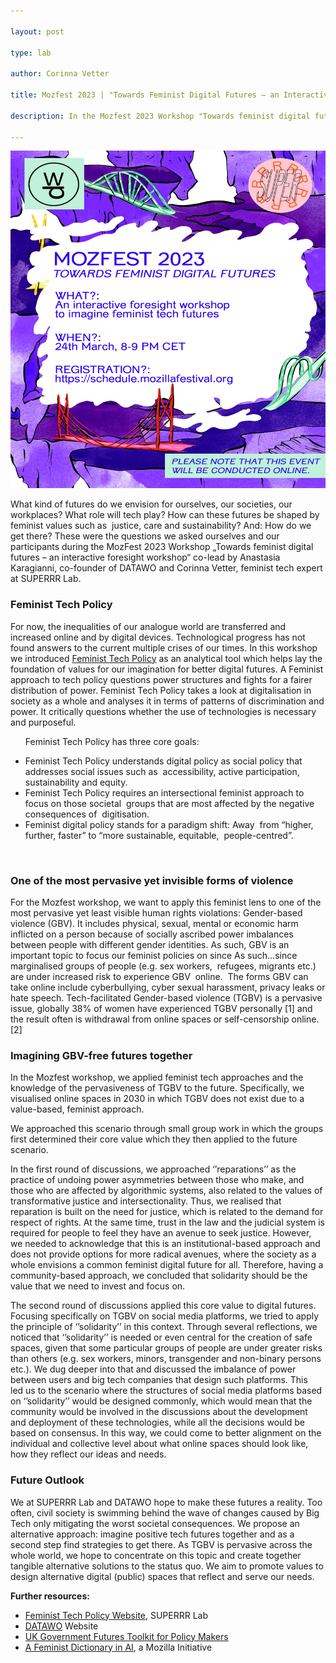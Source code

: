 ```yaml
---

layout: post

type: lab

author: Corinna Vetter

title: Mozfest 2023 | "Towards Feminist Digital Futures – an Interactive Foresight Workshop"

description: In the Mozfest 2023 Workshop "Towards feminist digital futures," participants applied feminist tech approaches and the principles of solidarity to envision online spaces free from gender-based violence.

---
```

<img src="/assets/img/blog/Mozfest23 dw und superrr logo new.png" alt=" A variety of red and green bridges on a purple background." width="540" height="540">


<p>What kind of futures do we envision for ourselves, our societies, our workplaces? What role will tech play? How can these futures be shaped by feminist values such as  justice, care and sustainability? And: How do we get there? These were the questions we asked ourselves and our participants during the MozFest 2023 Workshop „Towards feminist digital futures – an interactive foresight workshop“ co-lead by Anastasia Karagianni, co-founder of DATAWO and Corinna Vetter, feminist tech expert at SUPERRR Lab.</p>

<h3>Feminist Tech Policy</h3>

<p>For now, the inequalities of our analogue world are transferred and increased online and by digital devices. Technological progress has not found answers to the current multiple crises of our times.
In this workshop we introduced <a href="https://feministtechpolicy.org"> Feminist Tech Policy</a> as an analytical tool which helps lay the foundation of values for our imagination for better digital futures. A Feminist approach to tech policy questions power structures and fights for a fairer distribution of power. Feminist Tech Policy takes a look at digitalisation in society as a whole and analyses it in terms of patterns of discrimination and power. It critically questions whether the use of technologies is necessary and purposeful.</p>

<ul>
  <p>Feminist Tech Policy has three core goals:</p>

<li> Feminist Tech Policy understands digital policy as social policy that addresses social issues such as  accessibility, active participation, sustainability and equity.</li>

<li> Feminist Tech Policy requires an intersectional feminist approach to focus on those societal  groups that are most affected by the negative consequences of  digitisation.</li>

<li> Feminist digital policy stands for a paradigm shift: Away  from “higher, further, faster” to “more sustainable, equitable,  people-centred”.</li>

 </ul>

<p><h3>One of the most pervasive yet invisible forms of violence</h3></p>

<p>For the Mozfest workshop, we want to apply this feminist lens to one of the most pervasive yet least visible human rights violations: Gender-based violence (GBV). It includes physical, sexual, mental or economic harm inflicted on a person because of socially ascribed power imbalances between people with different gender identities. As such, GBV is an important topic to focus our feminist policies on since As such...since marginalised groups of people (e.g. sex workers,  refugees, migrants etc.) are under increased risk to experience GBV  online.  The forms GBV can take online include cyberbullying, cyber sexual harassment, privacy leaks or hate speech. Tech-facilitated Gender-based violence (TGBV) is a pervasive issue, globally 38% of women have experienced TGBV personally [1] and the result often is withdrawal from online spaces or self-censorship online. [2]</p>

<p><h3>Imagining GBV-free futures together</h3></p>

<p>In the Mozfest workshop, we applied feminist tech approaches and the knowledge of the pervasiveness of TGBV to the future. Specifically, we visualised online spaces in 2030 in which TGBV does not exist due to a value-based, feminist approach.



<p>We approached this scenario through small group work in which the groups first determined their core value which they then applied to the future scenario. </p>

In the first round of discussions, we approached ‘’reparations’’ as the practice of undoing power asymmetries between those who make, and those who are affected by algorithmic systems, also related to the values of transformative justice and intersectionality. Thus, we realised that reparation is built on the need for justice, which is related to the demand for respect of rights. At the same time, trust in the law and the judicial system is required for people to feel they have an avenue to seek justice.  However, we needed to acknowledge that this is an institutional-based approach and does not provide options for more radical avenues, where the society as a whole envisions a common feminist digital future for all. Therefore, having a community-based approach, we concluded that solidarity should be the value that we need to invest and focus on.</p>

<p>The second round of discussions applied this core value to digital futures. Focusing specifically on TGBV on social media platforms, we tried to apply the principle of ‘’solidarity’’ in this context. Through several reflections, we noticed that ‘’solidarity’’ is  needed or even central for the creation of safe spaces, given that some particular groups of people are under greater risks than others (e.g. sex workers, minors, transgender and non-binary persons etc.). We dug deeper into that and discussed the imbalance of power between users and big tech companies that design such platforms. This led us to the scenario where the structures of social media platforms based on ‘’solidarity’’ would be designed commonly, which would mean that the community would be involved in the discussions about the development and deployment of these technologies, while all the decisions would be based on consensus. In this way, we could come to better alignment on the individual and collective level about what online spaces should look like, how they reflect our ideas and needs. </p>

<p><h3>Future Outlook</h3></p>

<p>We at SUPERRR Lab and DATAWO hope to make these futures a reality. Too often, civil society is swimming behind the wave of changes caused by Big Tech only mitigating the worst societal consequences. We propose an alternative approach: imagine positive tech futures together and as a second step find strategies to get there. As TGBV is pervasive across the whole world, we hope to concentrate on this topic and create together tangible alternative solutions to the status quo. We aim to promote values to design alternative digital (public) spaces that reflect and serve our needs.</p>

<p><b>Further resources:</b></p>

<ul>

<li><a href="https://feministtechpolicy.org">Feminist Tech Policy Website</a>, SUPERRR Lab</li>

<li><a href="https://datawo.org">DATAWO</a> Website</li>

<li><a href="https://www.gov.uk/government/publications/futures-toolkit-for-policy-makers-and-analysts">UK Government Futures Toolkit for Policy Makers</a></li>

<li><a href="https://foundation.mozilla.org/en/blog/making-trustworthy-ai-real"> A Feminist Dictionary in AI</a>, a Mozilla Initiative</li>

</ul>
